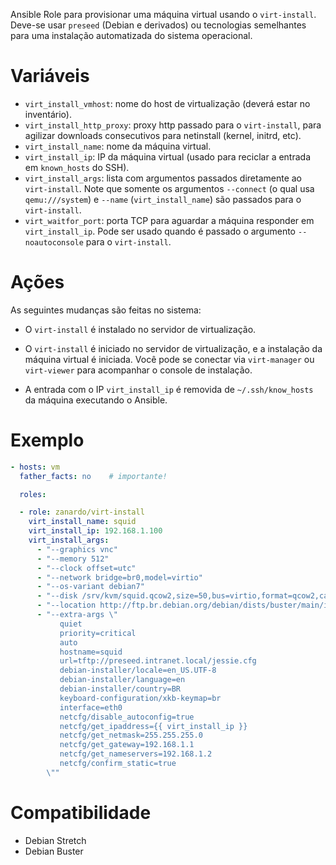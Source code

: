 Ansible Role para provisionar uma máquina virtual usando o `virt-install`.
Deve-se usar `preseed` (Debian e derivados) ou tecnologias semelhantes para uma
instalação automatizada do sistema operacional.

# Variáveis

- `virt_install_vmhost`: nome do host de virtualização (deverá estar no
   inventário).
- `virt_install_http_proxy`: proxy http passado para o `virt-install`, para
  agilizar downloads consecutivos para netinstall (kernel, initrd, etc).
- `virt_install_name`: nome da máquina virtual.
- `virt_install_ip`: IP da máquina virtual (usado para reciclar a entrada
   em `known_hosts` do SSH).
- `virt_install_args`: lista com argumentos passados diretamente ao
  `virt-install`. Note que somente os argumentos `--connect` (o qual usa
  `qemu:///system`) e `--name` (`virt_install_name`) são passados para o
  `virt-install`.
- `virt_waitfor_port`: porta TCP para aguardar a máquina responder em
  `virt_install_ip`. Pode ser usado quando é passado o argumento
  `--noautoconsole` para o `virt-install`.

# Ações

As seguintes mudanças são feitas no sistema:

- O `virt-install` é instalado no servidor de virtualização.

- O `virt-install` é iniciado no servidor de virtualização, e a instalação da
  máquina virtual é iniciada. Você pode se conectar via `virt-manager` ou
  `virt-viewer` para acompanhar o console de instalação.

- A entrada com o IP `virt_install_ip` é removida de `~/.ssh/know_hosts` da
  máquina executando o Ansible.

# Exemplo

```yaml
- hosts: vm
  father_facts: no    # importante!

  roles:

  - role: zanardo/virt-install
    virt_install_name: squid
    virt_install_ip: 192.168.1.100
    virt_install_args:
      - "--graphics vnc"
      - "--memory 512"
      - "--clock offset=utc"
      - "--network bridge=br0,model=virtio"
      - "--os-variant debian7"
      - "--disk /srv/kvm/squid.qcow2,size=50,bus=virtio,format=qcow2,cache=writeback"
      - "--location http://ftp.br.debian.org/debian/dists/buster/main/installer-amd64/"
      - "--extra-args \"
           quiet
           priority=critical
           auto
           hostname=squid
           url=tftp://preseed.intranet.local/jessie.cfg
           debian-installer/locale=en_US.UTF-8
           debian-installer/language=en
           debian-installer/country=BR
           keyboard-configuration/xkb-keymap=br
           interface=eth0
           netcfg/disable_autoconfig=true
           netcfg/get_ipaddress={{ virt_install_ip }}
           netcfg/get_netmask=255.255.255.0
           netcfg/get_gateway=192.168.1.1
           netcfg/get_nameservers=192.168.1.2
           netcfg/confirm_static=true
        \""
```

# Compatibilidade

- Debian Stretch
- Debian Buster
